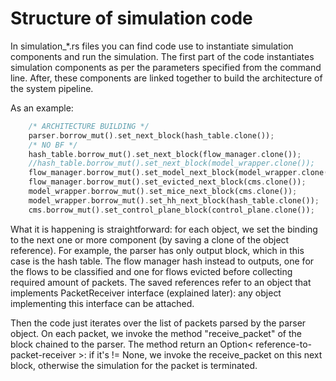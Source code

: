 # Structure of simulation code

In simulation_*.rs files you can find code use to instantiate simulation components and run the simulation.
The first part of the code instantiates simulation components as per the parameters specified from the command line.
After, these components are linked together to build the architecture of the system pipeline.

As an example:

```rust
    /* ARCHITECTURE BUILDING */
    parser.borrow_mut().set_next_block(hash_table.clone());
    /* NO BF */
    hash_table.borrow_mut().set_next_block(flow_manager.clone());
    //hash_table.borrow_mut().set_next_block(model_wrapper.clone());
    flow_manager.borrow_mut().set_model_next_block(model_wrapper.clone());
    flow_manager.borrow_mut().set_evicted_next_block(cms.clone());
    model_wrapper.borrow_mut().set_mice_next_block(cms.clone());
    model_wrapper.borrow_mut().set_hh_next_block(hash_table.clone());
    cms.borrow_mut().set_control_plane_block(control_plane.clone());
```

What it is happening is straightforward: for each object, we set the binding to the next one or more component (by saving a clone of the object reference).
For example, the parser has only output block, which in this case is the hash table. The flow manager hash instead to outputs, one for the flows to be classified and one for flows evicted before collecting required amount of packets.
The saved references refer to an object that implements PacketReceiver interface (explained later): any object implementing this interface can be attached.

Then the code just iterates over the list of packets parsed by the parser object. On each packet, we invoke the method "receive_packet" of the block chained to the parser. The method return an Option< reference-to-packet-receiver >: if it's != None, we invoke the receive_packet on this next block, otherwise the simulation for the packet is terminated.
